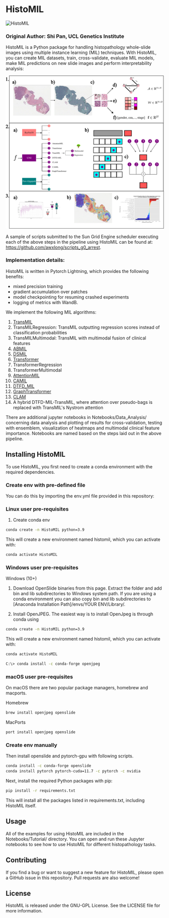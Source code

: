 # HistoMIL
![HistoMIL](https://github.com/secrierlab/HistoMIL/blob/main/logo.png)

### Original Author: Shi Pan, UCL Genetics Institute

HistoMIL is a Python package for handling histopathology whole-slide images using multiple instance learning (MIL) techniques. With HistoMIL, you can create MIL datasets, train, cross-validate, evaluate MIL models, make MIL predictions on new slide images and perform interpretability analysis:

![Pipeline](https://github.com/awxlong/HistoMIL/blob/jupyter/figs/pipeline.png)

A sample of scripts submitted to the Sun Grid Engine scheduler executing each of the above steps in the pipeline using HistoMIL can be found at:  https://github.com/awxlong/scripts_g0_arrest. 

### Implementation details:

HistoMIL is written in Pytorch Lightning, which provides the following benefits:
- mixed precision training
- gradient accumulation over patches
- model checkpointing for resuming crashed experiments
- logging of metrics with WandB. 

We implement the following MIL algorithms:
1. [TransMIL](https://github.com/szc19990412/TransMIL)
2. TransMILRegression: TransMIL outputting regression scores instead of classification probabilities
3. TransMILMultimodal: TransMIL with multimodal fusion of clinical features
4. [ABMIL](https://github.com/axanderssonuu/ABMIL-ACC) 
5. [DSMIL](https://github.com/binli123/dsmil-wsi)
6. [Transformer](https://github.com/peng-lab/HistoBistro) 
7. TransformerRegression 
8. TransformerMultimodal
9. [AttentionMIL](https://github.com/AMLab-Amsterdam/AttentionDeepMIL)
10. [CAMIL](https://github.com/olgarithmics/ICLR_CAMIL)
11. [DTFD_MIL](https://github.com/hrzhang1123/DTFD-MIL)
12. [GraphTransformer](https://github.com/vkola-lab/tmi2022)
13. [CLAM](https://github.com/mahmoodlab/CLAM)
14. A hybrid DTFD-MIL-TransMIL, where attention over pseudo-bags is replaced with TransMIL's Nystrom attention 

There are additional jupyter notebooks in Notebooks/Data_Analysis/ concerning data analysis and plotting of results for cross-validation, testing with ensemblem, visualization of heatmaps and multimodal clinical feature importance. Notebooks are named based on the steps laid out in the above pipeline. 


## Installing HistoMIL

To use HistoMIL, you first need to create a conda environment with the required dependencies.

### Create env with pre-defined file
You can do this by importing the env.yml file provided in this repository:

### Linux user pre-requisites
1. Create conda env
```bash
conda create -n HistoMIL python=3.9
```
This will create a new environment named histomil, which you can activate with:

```bash
conda activate HistoMIL
```

### Windows user pre-requisites

Windows (10+)
1. Download OpenSlide binaries from this page. Extract the folder and add bin and lib subdirectories to Windows system path. If you are using a conda environment you can also copy bin and lib subdirectories to [Anaconda Installation Path]/envs/YOUR ENV/Library/.

2. Install OpenJPEG. The easiest way is to install OpenJpeg is through conda using

```bash
conda create -n HistoMIL python=3.9
```
This will create a new environment named histomil, which you can activate with:

```bash
conda activate HistoMIL
```

```bash
C:\> conda install -c conda-forge openjpeg
```

### macOS user pre-requisites
On macOS there are two popular package managers, homebrew and macports.

Homebrew
```bash
brew install openjpeg openslide
```
MacPorts
```bash
port install openjpeg openslide
```

### Create env manually 

Then install openslide and pytorch-gpu with following scripts.

```bash
conda install -c conda-forge openslide
conda install pytorch pytorch-cuda=11.7 -c pytorch -c nvidia
```

Next, install the required Python packages with pip:

```bash
pip install -r requirements.txt
```
This will install all the packages listed in requirements.txt, including HistoMIL itself.


## Usage

All of the examples for using HistoMIL are included in the Notebooks/Tutorial/ directory. You can open and run these Jupyter notebooks to see how to use HistoMIL for different histopathology tasks.

## Contributing

If you find a bug or want to suggest a new feature for HistoMIL, please open a GitHub issue in this repository. Pull requests are also welcome!

## License

HistoMIL is released under the GNU-GPL License. See the LICENSE file for more information.
